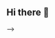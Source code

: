 ## Hi there 👋

<!--
**lnnrmhf/lnnrmhf** is a ✨ _special_ ✨ repository because its `README.md` (this file) appears on your GitHub profile.

Here are some ideas to get you started:

- 🔭 I’m currently working on ...
- 🌱 I’m currently learning ...
- 👯 I’m looking to collaborate on ...
- 🤔 I’m looking for help with ...
- 💬 Ask me about ...
- 📫 How to reach me: ...
- 😄 Pronouns: ...
- ⚡ Fun fact: ...

# 💫 About Me:
🔭 I’m currently doing my Bachelor's degree in astronomy <br>🌱 I’m currently learning C++


# 💻 Tech Stack:
![C++](https://img.shields.io/badge/c++-%2300599C.svg?style=for-the-badge&logo=c%2B%2B&logoColor=white) ![Python](https://img.shields.io/badge/python-3670A0?style=for-the-badge&logo=python&logoColor=ffdd54)
# 📊 GitHub Stats:
![](https://github-readme-stats.vercel.app/api?username=lnnrmhf&theme=rose&hide_border=false&include_all_commits=false&count_private=false)<br/>
![](https://github-readme-streak-stats.herokuapp.com/?user=lnnrmhf&theme=rose&hide_border=false)<br/>
![](https://github-readme-stats.vercel.app/api/top-langs/?username=lnnrmhf&theme=rose&hide_border=false&include_all_commits=false&count_private=false&layout=compact)

---
[![](https://visitcount.itsvg.in/api?id=lnnrmhf&icon=7&color=10)](https://visitcount.itsvg.in)

<!-- Proudly created with GPRM ( https://gprm.itsvg.in ) -->
-->

